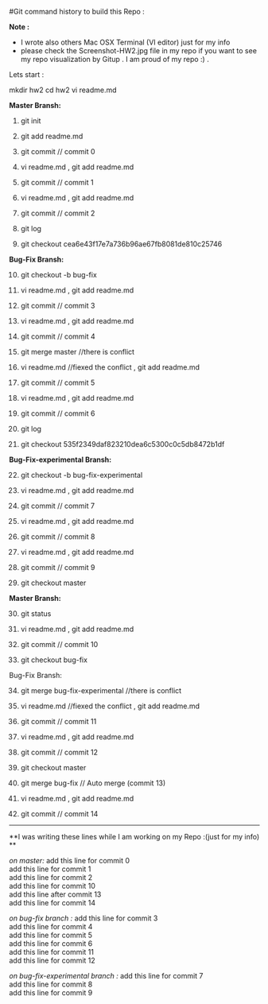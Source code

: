
#Git command history to build this Repo :

**Note :**
* I wrote also others Mac OSX Terminal (VI editor) just for my info 
* please check the Screenshot-HW2.jpg file in my repo if you want to see my repo visualization by Gitup . I am proud of my repo :) .  

Lets start :

mkdir hw2
cd hw2
vi readme.md

**Master Bransh:**

1.	git init

2.	git add readme.md

3.	git commit   // commit 0

4.	vi readme.md  , git add readme.md

5.	git commit   // commit 1

6.	 vi readme.md  , git add readme.md

7.	git commit   // commit 2

8.	git log 

9.	git checkout cea6e43f17e7a736b96ae67fb8081de810c25746

**Bug-Fix Bransh:**

10.	git checkout -b bug-fix

11.	vi readme.md  , git add readme.md

12.	git commit   // commit 3

13.	vi readme.md  , git add readme.md

14.	git commit   // commit 4

15.	git merge master //there is conflict

16.	vi readme.md //fiexed the conflict , git add readme.md

17.	git commit   // commit 5

18.	vi readme.md  , git add readme.md

19.	git commit   // commit 6

20.	git log

21.	git checkout 535f2349daf823210dea6c5300c0c5db8472b1df

**Bug-Fix-experimental Bransh:**

22.	git checkout -b bug-fix-experimental

23.	vi readme.md  , git add readme.md

24.	git commit   // commit 7

25.	vi readme.md  , git add readme.md

26.	git commit   // commit 8

27.	vi readme.md  , git add readme.md

28.	git commit   // commit 9

29.	git checkout master

**Master Bransh:**

30.	git status

31.	vi readme.md  , git add readme.md

32.	git commit   // commit 10

33.	git checkout bug-fix

Bug-Fix Bransh:

34.	git merge bug-fix-experimental //there is conflict

35.	vi readme.md //fiexed the conflict , git add readme.md

36.	git commit   // commit 11

37.	vi readme.md  , git add readme.md

38.	git commit   // commit 12

39.	git checkout master

40.	git merge bug-fix // Auto merge (commit 13)

41.	vi readme.md  , git add readme.md

42.	git commit   // commit 14

------------------------------------------------
**I was writing these lines while I am working on my Repo :(just for my info) **

*on master:*
add this line for commit 0  <br>
add this line for commit 1  <br>
add this line for commit 2  <br>
add this line for commit 10 <br>
add this line after  commit 13 <br>
add this line for commit 14 <br>

*on bug-fix branch :* 
add this line for commit 3 <br>
add this line for commit 4 <br>
add this line for commit 5 <br>
add this line for commit 6 <br>
add this line for commit 11 <br>
add this line for commit 12 <br>

*on bug-fix-experimental branch :*
add this line for commit 7 <br>
add this line for commit 8 <br>
add this line for commit 9 <br>
